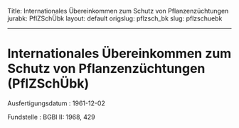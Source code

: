 Title: Internationales Übereinkommen zum Schutz von Pflanzenzüchtungen
jurabk: PflZSchÜbk
layout: default
origslug: pflzsch_bk
slug: pflzschuebk

---

# Internationales Übereinkommen zum Schutz von Pflanzenzüchtungen (PflZSchÜbk)

Ausfertigungsdatum
:   1961-12-02

Fundstelle
:   BGBl II: 1968, 429

